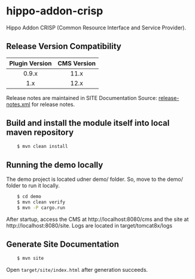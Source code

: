 # hippo-addon-crisp

Hippo Addon CRISP (Common Resource Interface and Service Provider).

## Release Version Compatibility

| Plugin Version | CMS Version  |
|:--------------:|:------------:|
| 0.9.x          | 11.x         |
| 1.x            | 12.x         |

Release notes are maintained in SITE Documentation Source: [release-notes.xml](src/site/xdoc/release-notes.xml) for release notes.

## Build and install the module itself into local maven repository

```bash
    $ mvn clean install
```

## Running the demo locally

The demo project is located udner demo/ folder. So, move to the demo/ folder to run it locally.

```bash
    $ cd demo
    $ mvn clean verify
    $ mvn -P cargo.run
```

After startup, access the CMS at http://localhost:8080/cms and the site at http://localhost:8080/site.
Logs are located in target/tomcat8x/logs

## Generate Site Documentation

```bash
    $ mvn site
```

Open ```target/site/index.html``` after generation succeeds.
